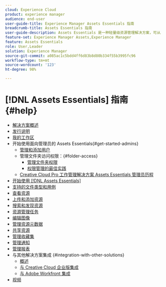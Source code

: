 ```yaml
---
cloud: Experience Cloud
product: experience manager
audience: end-user
user-guide-title: Experience Manager Assets Essentials 指南
breadcrumb-title: Assets Essentials 指南
user-guide-description: Assets Essentials 是一种轻量级资源管理解决方案，可从其他 Experience Cloud 应用程序中使用。
feature-set: Experience Manager Assets,Experience Manager
feature: Assets Essentials
role: User,Leader
solution: Experience Manager
source-git-commit: a085ac1c5bdd4ff6d83b8d80b334f55b3995fc96
workflow-type: tm+mt
source-wordcount: '123'
ht-degree: 98%

---
```



# [!DNL Assets Essentials] 指南 {#help}

+ [解决方案概述](introduction.md)
+ [发行说明](release-notes.md)
+ [我的工作区](my-workspace.md)
+ 开始使用面向管理员的 Assets Essentials{#get-started-admins}
   + [管理和添加用户](deploy-administer.md)
   + 管理文件夹访问权限：{#folder-access}
      + [管理文件夹权限](manage-permissions.md)
      + [权限管理的最佳实践](permission-management-best-practices.md)
   + [Creative Cloud Pro 工作管理解决方案 Assets Essentials 管理员历程](assets-essentials-cc-pro-work-management-admin-journey.md)
+ [开始使用 [!DNL Assets Essentials]](get-started.md)
+ [支持的文件类型和用例](supported-file-formats.md)
+ [查看资源](navigate-view.md)
+ [上传和添加资源](add-delete.md)
+ [搜索和发现资源](search.md)
+ [资源管理任务](manage-organize.md)
+ [编辑图像](edit-images.md)
+ [管理资源元数据](metadata.md)
+ [共享资源](share-links-for-assets.md)
+ [管理收藏集](manage-collections.md)
+ [管理通知](manage-notifications.md)
+ [管理报表](manage-reports.md)
+ 与其他解决方案集成 {#integration-with-other-solutions}
   + [概述](integration.md)
   + [与 Creative Cloud 企业版集成](integrate-with-creative-cloud.md)
   + [与 Adobe Workfront 集成](integrate-with-workfront.md)
+ [视频](https://experienceleague.adobe.com/docs/experience-manager-learn/assets-essentials/overview.html?lang=zh-Hans)
